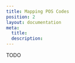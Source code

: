 ```yaml
---
title: Mapping POS Codes
position: 2
layout: documentation
meta:
  title: 
  description: 
---
```


TODO